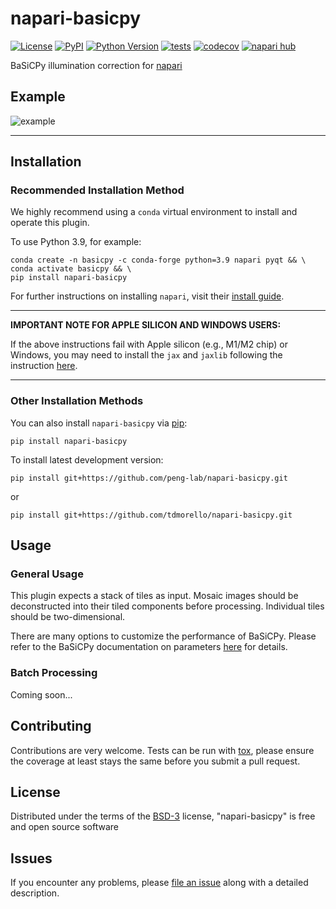 # napari-basicpy

[![License](https://img.shields.io/pypi/l/napari-basicpy.svg?color=green)](https://github.com/tdmorello/napari-basicpy/raw/main/LICENSE)
[![PyPI](https://img.shields.io/pypi/v/napari-basicpy.svg?color=green)](https://pypi.org/project/napari-basicpy)
[![Python Version](https://img.shields.io/pypi/pyversions/napari-basicpy.svg?color=green)](https://python.org)
[![tests](https://github.com/tdmorello/napari-basicpy/workflows/tests/badge.svg)](https://github.com/tdmorello/napari-basicpy/actions)
[![codecov](https://codecov.io/gh/tdmorello/napari-basicpy/branch/main/graph/badge.svg)](https://codecov.io/gh/tdmorello/napari-basicpy)
[![napari hub](https://img.shields.io/endpoint?url=https://api.napari-hub.org/shields/napari-basicpy)](https://napari-hub.org/plugins/napari-basicpy)

BaSiCPy illumination correction for [napari]

## Example

![example](resources/example.gif)

----------------------------------

## Installation

### Recommended Installation Method

We highly recommend using a `conda` virtual environment to install and operate this plugin.

To use Python 3.9, for example:

    conda create -n basicpy -c conda-forge python=3.9 napari pyqt && \
    conda activate basicpy && \
    pip install napari-basicpy

For further instructions on installing `napari`, visit their [install guide](https://napari.org/stable/tutorials/fundamentals/installation).

---

**IMPORTANT NOTE FOR APPLE SILICON AND WINDOWS USERS:**

If the above instructions fail with Apple silicon (e.g., M1/M2 chip) or Windows, you may need to install the `jax` and `jaxlib` following the instruction [here](https://github.com/peng-lab/BaSiCPy#installation).

---

### Other Installation Methods

You can also install `napari-basicpy` via [pip]:

    pip install napari-basicpy


To install latest development version:

    pip install git+https://github.com/peng-lab/napari-basicpy.git

or

    pip install git+https://github.com/tdmorello/napari-basicpy.git

## Usage

### General Usage

This plugin expects a stack of tiles as input. Mosaic images should be deconstructed into their tiled components before processing. Individual tiles should be two-dimensional.

There are many options to customize the performance of BaSiCPy. Please refer to the BaSiCPy documentation on parameters [here](https://basicpy.readthedocs.io/en/latest/api.html#basicpy.basicpy.BaSiC) for details.

### Batch Processing

Coming soon...

## Contributing

Contributions are very welcome. Tests can be run with [tox], please ensure
the coverage at least stays the same before you submit a pull request.

## License

Distributed under the terms of the [BSD-3] license,
"napari-basicpy" is free and open source software

## Issues

If you encounter any problems, please [file an issue](https://github.com/peng-lab/napari-basicpy/issues) along with a detailed description.

[napari]: https://github.com/napari/napari
[Cookiecutter]: https://github.com/audreyr/cookiecutter
[@napari]: https://github.com/napari
[MIT]: http://opensource.org/licenses/MIT
[BSD-3]: http://opensource.org/licenses/BSD-3-Clause
[GNU GPL v3.0]: http://www.gnu.org/licenses/gpl-3.0.txt
[GNU LGPL v3.0]: http://www.gnu.org/licenses/lgpl-3.0.txt
[Apache Software License 2.0]: http://www.apache.org/licenses/LICENSE-2.0
[Mozilla Public License 2.0]: https://www.mozilla.org/media/MPL/2.0/index.txt
[cookiecutter-napari-plugin]: https://github.com/napari/cookiecutter-napari-plugin


[napari]: https://github.com/napari/napari
[tox]: https://tox.readthedocs.io/en/latest/
[pip]: https://pypi.org/project/pip/
[PyPI]: https://pypi.org/
